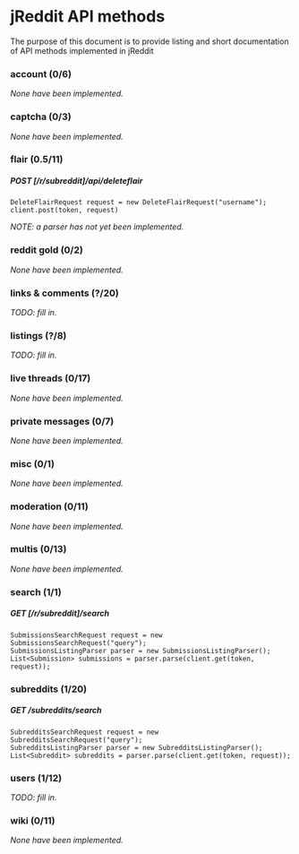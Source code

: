 # jReddit API methods

The purpose of this document is to provide listing and short documentation of API methods implemented in jReddit

### account (0/6)
*None have been implemented.*

### captcha (0/3)
*None have been implemented.*

### flair (0.5/11)

##### POST [/r/subreddit]/api/deleteflair
    DeleteFlairRequest request = new DeleteFlairRequest("username");
    client.post(token, request)
*NOTE: a parser has not yet been implemented.*

### reddit gold (0/2)
*None have been implemented.*

### links & comments (?/20)
*TODO: fill in.*

### listings (?/8)
*TODO: fill in.*

### live threads (0/17)
*None have been implemented.*

### private messages (0/7)
*None have been implemented.*

### misc (0/1)
*None have been implemented.*

### moderation (0/11)
*None have been implemented.*

### multis (0/13)
*None have been implemented.*

### search (1/1)

##### GET [/r/subreddit]/search
    SubmissionsSearchRequest request = new SubmissionsSearchRequest("query");
    SubmissionsListingParser parser = new SubmissionsListingParser();
    List<Submission> submissions = parser.parse(client.get(token, request));

### subreddits (1/20)

##### GET /subreddits/search
    SubredditsSearchRequest request = new SubredditsSearchRequest("query");
    SubredditsListingParser parser = new SubredditsListingParser();
    List<Subreddit> subreddits = parser.parse(client.get(token, request));

### users (1/12)
*TODO: fill in.*

### wiki (0/11)
*None have been implemented.*

